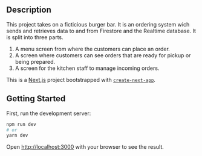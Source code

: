 ## Description

This project takes on a ficticious burger bar. It is an ordering system wich sends and retrieves data to and from Firestore and the Realtime database. It is split into three parts. 

1. A menu screen from where the customers can place an order.
2. A screen where customers can see orders that are ready for pickup or being prepared.
3. A screen for the kitchen staff to manage incoming orders.


This is a [Next.js](https://nextjs.org/) project bootstrapped with [`create-next-app`](https://github.com/vercel/next.js/tree/canary/packages/create-next-app).

## Getting Started

First, run the development server:

```bash
npm run dev
# or
yarn dev
```

Open [http://localhost:3000](http://localhost:3000) with your browser to see the result.
